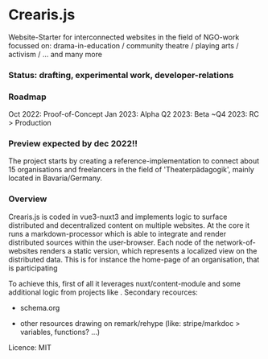 Crearis.js
==========
Website-Starter for interconnected websites in the field of NGO-work focussed on: drama-in-education / community theatre / playing arts / activism / ... and many more

### Status: drafting, experimental work, developer-relations

### Roadmap
Oct 2022: Proof-of-Concept
Jan 2023: Alpha
Q2 2023: Beta
~Q4 2023: RC > Production

### Preview expected by dec 2022!!
The project starts by creating a reference-implementation to connect about 15 organisations and freelancers in the field of 'Theaterpädagogik', mainly located in Bavaria/Germany.

### Overview
Crearis.js is coded in vue3-nuxt3 and implements logic to surface distributed and decentralized content on multiple websites.
At the core it runs a markdown-processor which is able to integrate and render distributed sources within the user-browser. Each node of the network-of-websites renders a static version, which represents a localized view on the distributed data. This is for instance the home-page of an organisation, that is participating

To achieve this, first of all it leverages nuxt/content-module and some additional logic from projects like .
Secondary recources:
- schema.org


- other resources drawing on remark/rehype (like: stripe/markdoc > variables, functions? ...)


Licence: MIT

